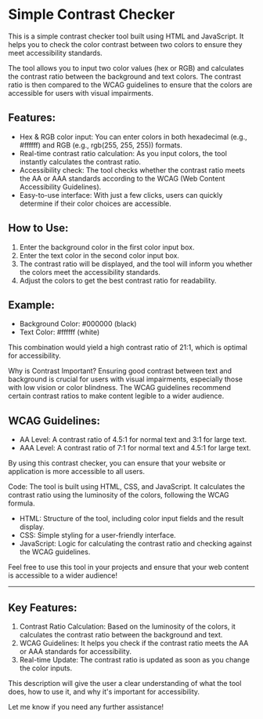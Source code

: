 # Simple Contrast Checker

This is a simple contrast checker tool built using HTML and JavaScript. It helps you to check the color contrast between two colors to ensure they meet accessibility standards.

The tool allows you to input two color values (hex or RGB) and calculates the contrast ratio between the background and text colors. The contrast ratio is then compared to the WCAG guidelines to ensure that the colors are accessible for users with visual impairments. 

## Features:
- Hex & RGB color input: You can enter colors in both hexadecimal (e.g., #ffffff) and RGB (e.g., rgb(255, 255, 255)) formats.
- Real-time contrast ratio calculation: As you input colors, the tool instantly calculates the contrast ratio.
- Accessibility check: The tool checks whether the contrast ratio meets the AA or AAA standards according to the WCAG (Web Content Accessibility Guidelines).
- Easy-to-use interface: With just a few clicks, users can quickly determine if their color choices are accessible.
  
## How to Use:
1. Enter the background color in the first color input box.
2. Enter the text color in the second color input box.
3. The contrast ratio will be displayed, and the tool will inform you whether the colors meet the accessibility standards.
4. Adjust the colors to get the best contrast ratio for readability.

## Example:
- Background Color: #000000 (black)
- Text Color: #ffffff (white)

This combination would yield a high contrast ratio of 21:1, which is optimal for accessibility.

Why is Contrast Important?
Ensuring good contrast between text and background is crucial for users with visual impairments, especially those with low vision or color blindness. The WCAG guidelines recommend certain contrast ratios to make content legible to a wider audience.

## WCAG Guidelines:
- AA Level: A contrast ratio of 4.5:1 for normal text and 3:1 for large text.
- AAA Level: A contrast ratio of 7:1 for normal text and 4.5:1 for large text.

By using this contrast checker, you can ensure that your website or application is more accessible to all users.

Code:
The tool is built using HTML, CSS, and JavaScript. It calculates the contrast ratio using the luminosity of the colors, following the WCAG formula.

- HTML: Structure of the tool, including color input fields and the result display.
- CSS: Simple styling for a user-friendly interface.
- JavaScript: Logic for calculating the contrast ratio and checking against the WCAG guidelines.

Feel free to use this tool in your projects and ensure that your web content is accessible to a wider audience!
 
---

## Key Features:
1. Contrast Ratio Calculation: Based on the luminosity of the colors, it calculates the contrast ratio between the background and text.
2. WCAG Guidelines: It helps you check if the contrast ratio meets the AA or AAA standards for accessibility.
3. Real-time Update: The contrast ratio is updated as soon as you change the color inputs.

This description will give the user a clear understanding of what the tool does, how to use it, and why it's important for accessibility.

Let me know if you need any further assistance!